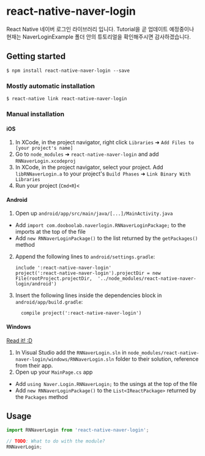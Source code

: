 
# react-native-naver-login
React Native 네이버 로그인 라이브러리 입니다.
Tutorial을 곧 업데이트 예정중이나 현재는 NaverLoginExample 폴더 안의
튜토리얼을 확인해주시면 감사하겠습니다.

## Getting started

`$ npm install react-native-naver-login --save`

### Mostly automatic installation

`$ react-native link react-native-naver-login`

### Manual installation


#### iOS

1. In XCode, in the project navigator, right click `Libraries` ➜ `Add Files to [your project's name]`
2. Go to `node_modules` ➜ `react-native-naver-login` and add `RNNaverLogin.xcodeproj`
3. In XCode, in the project navigator, select your project. Add `libRNNaverLogin.a` to your project's `Build Phases` ➜ `Link Binary With Libraries`
4. Run your project (`Cmd+R`)<

#### Android

1. Open up `android/app/src/main/java/[...]/MainActivity.java`
  - Add `import com.dooboolab.naverlogin.RNNaverLoginPackage;` to the imports at the top of the file
  - Add `new RNNaverLoginPackage()` to the list returned by the `getPackages()` method
2. Append the following lines to `android/settings.gradle`:
  	```
  	include ':react-native-naver-login'
  	project(':react-native-naver-login').projectDir = new File(rootProject.projectDir, 	'../node_modules/react-native-naver-login/android')
  	```
3. Insert the following lines inside the dependencies block in `android/app/build.gradle`:
  	```
      compile project(':react-native-naver-login')
  	```

#### Windows
[Read it! :D](https://github.com/ReactWindows/react-native)

1. In Visual Studio add the `RNNaverLogin.sln` in `node_modules/react-native-naver-login/windows/RNNaverLogin.sln` folder to their solution, reference from their app.
2. Open up your `MainPage.cs` app
  - Add `using Naver.Login.RNNaverLogin;` to the usings at the top of the file
  - Add `new RNNaverLoginPackage()` to the `List<IReactPackage>` returned by the `Packages` method


## Usage
```javascript
import RNNaverLogin from 'react-native-naver-login';

// TODO: What to do with the module?
RNNaverLogin;
```
  